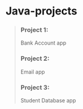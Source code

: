# Java-projects
> ### Project 1: 
> Bank Account app 
> ### Project 2:
> Email app
> ### Project 3:
> Student Database app
